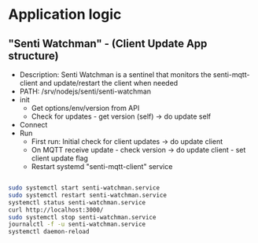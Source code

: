 # Application logic

## "Senti Watchman" - (Client Update App structure)
- Description: Senti Watchman is a sentinel that monitors the senti-mqtt-client and update/restart the client when needed
- PATH: /srv/nodejs/senti/senti-watchman
- init 
	- Get options/env/version from API
	- Check for updates - get version (self) -> do update self
- Connect
- Run
	- First run: Initial check for client updates -> do update client
	- On MQTT receive update - check version -> do update client - set client update flag
	- Restart systemd "senti-mqtt-client" service

```sh

sudo systemctl start senti-watchman.service
sudo systemctl restart senti-watchman.service
systemctl status senti-watchman.service
curl http://localhost:3000/
sudo systemctl stop senti-watchman.service
journalctl -f -u senti-watchman.service
systemctl daemon-reload

```

